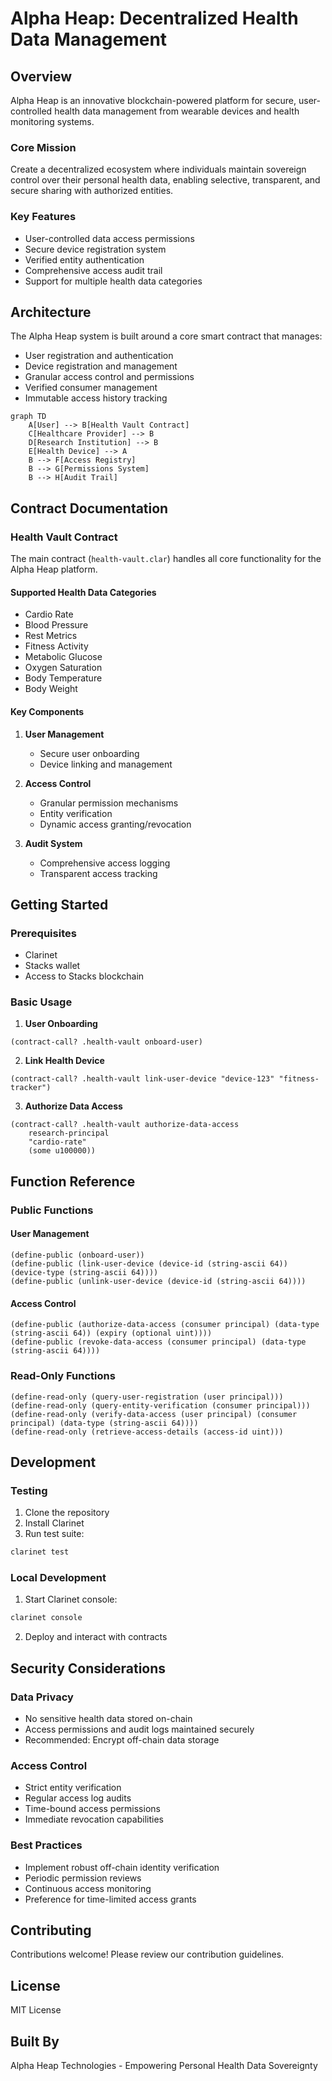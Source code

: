 # Alpha Heap: Decentralized Health Data Management

## Overview

Alpha Heap is an innovative blockchain-powered platform for secure, user-controlled health data management from wearable devices and health monitoring systems.

### Core Mission

Create a decentralized ecosystem where individuals maintain sovereign control over their personal health data, enabling selective, transparent, and secure sharing with authorized entities.

### Key Features

- User-controlled data access permissions
- Secure device registration system
- Verified entity authentication
- Comprehensive access audit trail
- Support for multiple health data categories

## Architecture

The Alpha Heap system is built around a core smart contract that manages:
- User registration and authentication
- Device registration and management
- Granular access control and permissions
- Verified consumer management
- Immutable access history tracking

```mermaid
graph TD
    A[User] --> B[Health Vault Contract]
    C[Healthcare Provider] --> B
    D[Research Institution] --> B
    E[Health Device] --> A
    B --> F[Access Registry]
    B --> G[Permissions System]
    B --> H[Audit Trail]
```

## Contract Documentation

### Health Vault Contract

The main contract (`health-vault.clar`) handles all core functionality for the Alpha Heap platform.

#### Supported Health Data Categories
- Cardio Rate
- Blood Pressure
- Rest Metrics
- Fitness Activity
- Metabolic Glucose
- Oxygen Saturation
- Body Temperature
- Body Weight

#### Key Components

1. **User Management**
   - Secure user onboarding
   - Device linking and management
   
2. **Access Control**
   - Granular permission mechanisms
   - Entity verification
   - Dynamic access granting/revocation

3. **Audit System**
   - Comprehensive access logging
   - Transparent access tracking

## Getting Started

### Prerequisites
- Clarinet
- Stacks wallet
- Access to Stacks blockchain

### Basic Usage

1. **User Onboarding**
```clarity
(contract-call? .health-vault onboard-user)
```

2. **Link Health Device**
```clarity
(contract-call? .health-vault link-user-device "device-123" "fitness-tracker")
```

3. **Authorize Data Access**
```clarity
(contract-call? .health-vault authorize-data-access 
    research-principal 
    "cardio-rate" 
    (some u100000))
```

## Function Reference

### Public Functions

#### User Management
```clarity
(define-public (onboard-user))
(define-public (link-user-device (device-id (string-ascii 64)) (device-type (string-ascii 64))))
(define-public (unlink-user-device (device-id (string-ascii 64))))
```

#### Access Control
```clarity
(define-public (authorize-data-access (consumer principal) (data-type (string-ascii 64)) (expiry (optional uint))))
(define-public (revoke-data-access (consumer principal) (data-type (string-ascii 64))))
```

### Read-Only Functions
```clarity
(define-read-only (query-user-registration (user principal)))
(define-read-only (query-entity-verification (consumer principal)))
(define-read-only (verify-data-access (user principal) (consumer principal) (data-type (string-ascii 64))))
(define-read-only (retrieve-access-details (access-id uint)))
```

## Development

### Testing
1. Clone the repository
2. Install Clarinet
3. Run test suite:
```bash
clarinet test
```

### Local Development
1. Start Clarinet console:
```bash
clarinet console
```
2. Deploy and interact with contracts

## Security Considerations

### Data Privacy
- No sensitive health data stored on-chain
- Access permissions and audit logs maintained securely
- Recommended: Encrypt off-chain data storage

### Access Control
- Strict entity verification
- Regular access log audits
- Time-bound access permissions
- Immediate revocation capabilities

### Best Practices
- Implement robust off-chain identity verification
- Periodic permission reviews
- Continuous access monitoring
- Preference for time-limited access grants

## Contributing

Contributions welcome! Please review our contribution guidelines.

## License

MIT License

## Built By

Alpha Heap Technologies - Empowering Personal Health Data Sovereignty